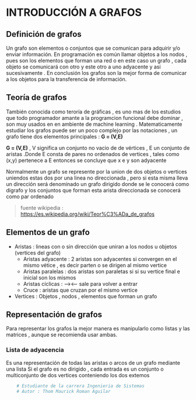 # **INTRODUCCIÓN A GRAFOS**
## **Definición de grafos**
Un grafo son elementos o conjuntos que se comunican para adquirir y/o enviar información.
En programación es común llamar objetos a los nodos , pues son los elementos que forman una red o en este caso un grafo , cada objeto se comunicará
con otro y este otro a uno adyacente y asi sucesivamente .
En conclusión los grafos son la mejor forma de comunicar a los objetos para la transferencia de información.

## **Teoría de grafos** 
También conocida como teroría de gráficas , es uno mas de los estudios que todo
programador amante a la programcion funcional debe dominar , son muy usados en en 
ambiente de machine learning .
Matematicamente estudiar los grafos puede ser un poco complejo por las notaciones , un grafo tiene dos elementos principales : **G = (V,E)**

**G = (V,E)** , V significa un conjunto no vacio de de vértices , E un conjunto de aristas .Donde E consta de pares no ordenados de vertices , tales como (x,y) pertenece a E entonces se concluye que x e y son adyacente 

Normalmente un grafo se represente por la union de dos objetos o vertices uniendos estas dos por una linea no direccionada , pero si esta misma lleva un dirección será denominado un grafo dirigido donde se le conocerá como digrafo y los conjuntos que forman esta arista direccionada se conocerá como par ordenado

> fuente wikipedia : https://es.wikipedia.org/wiki/Teor%C3%ADa_de_grafos

## **Elementos de un grafo**
- Aristas : lineas con o sin dirección que uniran a los nodos u objetos (vertices del grafo)
    - Aristas adyacente : 2 aristas son adyacentes si convergen en el mismo vétice , es decir parten o se dirigen al mismo vertice
    -  Aristas paralelas : dos aristas son paraletas si si su vertice final e inicial son los mismos
    -  Aristas cíclicas : --><-- sale para volver a entrar 
    -  Cruce : aristas que cruzan por el mismo vertice
- Vertices : Objetos , nodos , elementos que forman un grafo 

## **Representación de grafos**
Para representar los grafos la mejor manera es manipularlo como listas y las matrices , aunque se recomienda usar ambas.
### **Lista de adyacencia**
Es una representación de todas las aristas o arcos de un grafo mediante una lista
Si el grafo es no dirigido , cada entrada es un conjunto o multiconjunto de
dos vertices conteniendo los dos extemos
````python
    # Estudiante de la carrera Ingenieria de Sistemas
    # Autor : Thom Maurick Roman Aguilar
````
